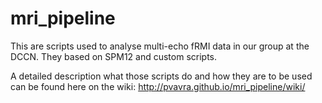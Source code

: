 mri_pipeline
============
This are scripts used to analyse multi-echo fRMI data in our group at the DCCN. They based on SPM12 and custom scripts.

A detailed description what those scripts do and how they are to be used can be found here on the wiki:
http://pvavra.github.io/mri_pipeline/wiki/


